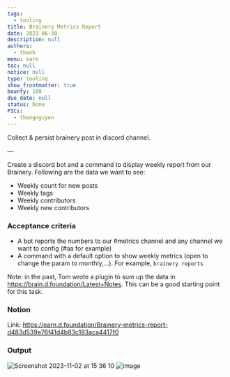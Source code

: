 ```yaml
---
tags: 
  - tooling
title: Brainery Metrics Report
date: 2023-06-30
description: null
authors: 
  - thanh
menu: earn
toc: null
notice: null
type: tooling
show_frontmatter: true
bounty: 100
due_date: null
status: Done
PICs: 
  - thangnguyen
---
```


Collect & persist brainery post in discord channel.

—

Create a discord bot and a command to display weekly report from our Brainery. Following are the data we want to see:

- Weekly count for new posts
- Weekly tags
- Weekly contributors
- Weekly new contributors

### Acceptance criteria

- A bot reports the numbers to our #metrics channel and any channel we want to config (#aa for example)
- A command with a default option to show weekly metrics (open to change the param to monthly,…). For example, `brainery reports`

Note: in the past, Tom wrote a plugin to sum up the data in https://brain.d.foundation/Latest+Notes. This can be a good starting point for this task.

### Notion
Link: https://earn.d.foundation/Brainery-metrics-report-d483d539e76f41d4b83c183aca4417f0

### Output

![Screenshot 2023-11-02 at 15 36 10](https://github.com/dwarvesf/content/assets/3897652/da81dce3-9e06-461e-b0e3-bf624b686035)
![image](https://github.com/dwarvesf/content/assets/3897652/e15c1af4-a934-4311-be2f-3a25cdddcbd8)


